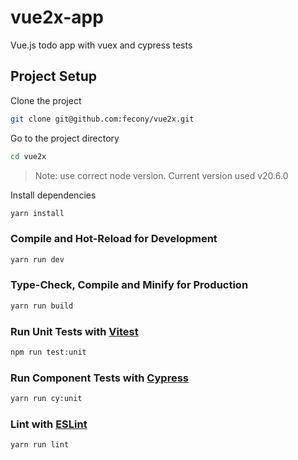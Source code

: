 # vue2x-app

Vue.js todo app with vuex and cypress tests

## Project Setup

Clone the project

```sh
git clone git@github.com:fecony/vue2x.git
```

Go to the project directory

```bash
cd vue2x
```

> Note: use correct node version. Current version used v20.6.0

Install dependencies

```sh
yarn install
```

### Compile and Hot-Reload for Development

```sh
yarn run dev
```

### Type-Check, Compile and Minify for Production

```sh
yarn run build
```

### Run Unit Tests with [Vitest](https://vitest.dev/)

```sh
npm run test:unit
```

### Run Component Tests with [Cypress](https://www.cypress.io/)

```sh
yarn run cy:unit
```

### Lint with [ESLint](https://eslint.org/)

```sh
yarn run lint
```
